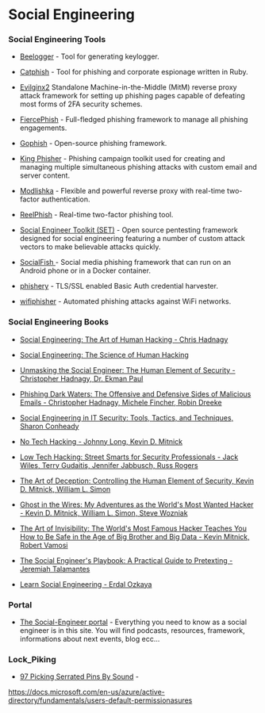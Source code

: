 # Social Engineering

### Social Engineering Tools


* [Beelogger](https://github.com/4w4k3/BeeLogger) - Tool for generating keylogger.

* [Catphish](https://github.com/ring0lab/catphish) - 
Tool for phishing and corporate espionage written in Ruby.

* [Evilginx2](https://github.com/kgretzky/evilginx2)
Standalone Machine-in-the-Middle (MitM) reverse proxy attack framework for setting up phishing pages capable of defeating most forms of 2FA security schemes.

* [FiercePhish](https://github.com/Raikia/FiercePhish) - Full-fledged phishing framework to manage all phishing engagements.

* [Gophish](https://getgophish.com/) - Open-source phishing framework.

* [King Phisher](https://github.com/securestate/king-phisher)  - Phishing campaign toolkit used for creating and managing multiple simultaneous phishing attacks with custom email and server content.

* [Modlishka](https://github.com/drk1wi/Modlishka)  - Flexible and powerful reverse proxy with real-time two-factor authentication.

* [ReelPhish](https://github.com/fireeye/ReelPhish) - Real-time two-factor phishing tool.

* [Social Engineer Toolkit (SET)](https://github.com/trustedsec/social-engineer-toolkit) - Open source pentesting framework designed for social engineering featuring a number of custom attack vectors to make believable attacks quickly.

* [SocialFish ](https://github.com/UndeadSec/SocialFish) - Social media phishing framework that can run on an Android phone or in a Docker container.

* [phishery](https://github.com/ryhanson/phishery) - TLS/SSL enabled Basic Auth credential harvester.

* [wifiphisher](https://github.com/sophron/wifiphisher) - Automated phishing attacks against WiFi networks.


### Social Engineering Books



* [Social Engineering: The Art of Human Hacking - Chris Hadnagy](https://www.amazon.co.uk/Social-Engineering-Art-Human-Hacking/dp/0470639539/ref=sr_1_1?ie=UTF8&qid=1494622911&sr=8-1&keywords=chris+hadnagy)

* [Social Engineering: The Science of Human Hacking](https://www.amazon.com/gp/product/111943338X/ref=dbs_a_def_rwt_bibl_vppi_i0)

* [Unmasking the Social Engineer: The Human Element of Security - Christopher Hadnagy, Dr. Ekman Paul](https://www.amazon.com/Unmasking-Social-Engineer-Element-Security/dp/1118608577)

* [Phishing Dark Waters: The Offensive and Defensive Sides of Malicious Emails - Christopher Hadnagy, Michele Fincher, Robin Dreeke](https://www.amazon.co.uk/Phishing-Dark-Waters-Offensive-Defensive-x/dp/1118958470/ref=sr_1_fkmr0_1?ie=UTF8&qid=1494622911&sr=8-1-fkmr0&keywords=chris+hadnagy)

* [Social Engineering in IT Security: Tools, Tactics, and Techniques, Sharon Conheady](https://www.amazon.com/Social-Engineering-Security-Techniques-Networking/dp/0071818464)

* [No Tech Hacking - Johnny Long, Kevin D. Mitnick](https://www.amazon.com/Social-Engineering-Security-Techniques-Networking/dp/0071818464)

* [Low Tech Hacking: Street Smarts for Security Professionals - Jack Wiles, Terry Gudaitis, Jennifer Jabbusch, Russ Rogers](https://www.amazon.it/Low-Tech-Hacking-Security-Professionals/dp/1597496650)

* [The Art of Deception: Controlling the Human Element of Security, Kevin D. Mitnick, William L. Simon](https://www.amazon.co.uk/Art-Deception-Controlling-Element-Security/dp/076454280X/ref=pd_sim_14_1?_encoding=UTF8&psc=1&refRID=37KD2B6G2Q981MB8D2GM)

* [Ghost in the Wires: My Adventures as the World's Most Wanted Hacker - Kevin D. Mitnick, William L. Simon, Steve Wozniak](https://www.amazon.com/Ghost-Wires-Adventures-Worlds-Wanted/dp/0316037729/ref=sr_1_1?s=books&ie=UTF8&qid=1494769979&sr=1-1&keywords=ghost+in+the+wires)

* [The Art of Invisibility: The World's Most Famous Hacker Teaches You How to Be Safe in the Age of Big Brother and Big Data - Kevin Mitnick, Robert Vamosi](https://www.amazon.com/Art-Invisibility-Worlds-Teaches-Brother/dp/0316380520/ref=tmm_pap_swatch_0?_encoding=UTF8&qid=1494770268&sr=1-1)

* [The Social Engineer's Playbook: A Practical Guide to Pretexting - Jeremiah Talamantes](https://www.amazon.com/Social-Engineers-Playbook-Practical-Pretexting/dp/0692306617/ref=sr_1_1?s=books&ie=UTF8&qid=1494770673&sr=1-1&keywords=The+Social+Engineer%27s+Playbook%3A+A+Practical+Guide+to+Pretexting)

* [Learn Social Engineering - Erdal Ozkaya](https://www.packtpub.com/networking-and-servers/learn-social-engineering)

### Portal 

* [The Social-Engineer portal](https://www.social-engineer.org/) - Everything you need to know as a social engineer is in this site. You will find podcasts, resources, framework, informations about next events, blog ecc...

### Lock_Piking 

* [97 Picking Serrated Pins By Sound](https://www.youtube.com/watch?v=x_dWcmezdeE&list=PLpIvUbO_777x5jZW9BM79Qhj7dEV8EvEe&index=5) -


https://docs.microsoft.com/en-us/azure/active-directory/fundamentals/users-default-permissionasures